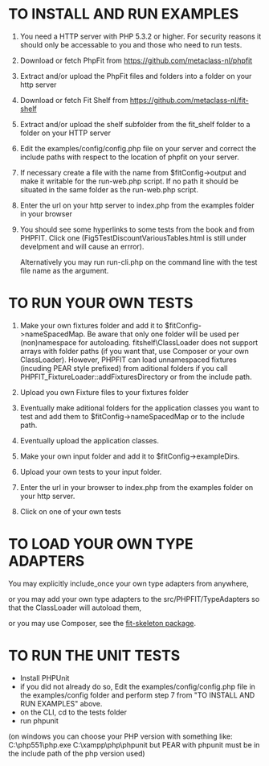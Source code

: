 TO INSTALL AND RUN EXAMPLES
===========================

1. You need a HTTP server with PHP 5.3.2 or higher. For security reasons it should only be accessable 
   to you and those who need to run tests.

2. Download or fetch PhpFit from https://github.com/metaclass-nl/phpfit

3. Extract and/or upload the PhpFit files and folders into a folder on your http server

4. Download or fetch Fit Shelf from https://github.com/metaclass-nl/fit-shelf

5. Extract and/or upload the shelf subfolder from the fit_shelf folder to a folder on your HTTP server

6. Edit the examples/config/config.php file on your server and correct the include paths
   with respect to the location of phpfit on your server.
   
7. If necessary create a file with the name from $fitConfig->output and make it writable for the run-web.php script.
   If no path it should be situated in the same folder as the run-web.php script.

8. Enter the url on your http server to index.php from the examples folder in your browser

9. You should see some hyperlinks to some tests from the book and from PHPFIT. Click one 
   (Fig5TestDiscountVariousTables.html is still under develpment and will cause an errror).
   
   Alternatively you may run run-cli.php on the command line with the test file name as the argument.


TO RUN YOUR OWN TESTS
=====================

1. Make your own fixtures folder and add it to $fitConfig->nameSpacedMap. 
   Be aware that only one folder will be used per (non)namespace for autoloading. fitshelf\ClassLoader
   does not support arrays with folder paths (if you want that, use Composer or your own ClassLoader). 
   However, PHPFIT can load unnamespaced fixtures (incuding PEAR style prefixed) from aditional folders if you call
   PHPFIT_FixtureLoader::addFixturesDirectory or from the include path.
   
2. Upload you own Fixture files to your fixtures folder

3. Eventually make aditional folders for the application classes you want to test and add them to $fitConfig->nameSpacedMap
   or to the include path.
   
4. Eventually upload the application classes.

5. Make your own input folder and add it to $fitConfig->exampleDirs.

6. Upload your own tests to your input folder.
   
5. Enter the url in your browser to index.php from the examples folder on your http server.
    
6. Click on one of your own tests


TO LOAD YOUR OWN TYPE ADAPTERS
==============================

You may explicitly include_once your own type adapters from anywhere,
 
or you may add your own type adapters to the src/PHPFIT/TypeAdapters so that the ClassLoader will autoload them,

or you may use Composer, see the [fit-skeleton package](https://github.com/metaclass-nl/fit-skeleton).     


TO RUN THE UNIT TESTS
=====================
- Install PHPUnit
- if you did not already do so, Edit the examples/config/config.php file in the examples/config folder and 
  perform step 7 from "TO INSTALL AND RUN EXAMPLES" above.
- on the CLI, cd to the tests folder
- run phpunit 

(on windows you can choose your PHP version with something like:
C:\php551\php.exe C:\xampp\php\phpunit
but PEAR with phpunit must be in the include path of the php version used)